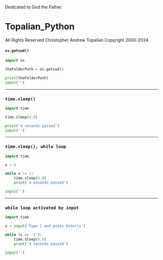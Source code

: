 Dedicated to God the Father
# Topalian_Python
All Rights Reserved Christopher Andrew Topalian Copyright 2000-2024

#### ``` os.getcwd() ```
```python
import os

theFolderPath = os.getcwd()

print(theFolderPath)
input('')
```

---

### ``` time.sleep() ```
```python
import time

time.sleep(4.0)

print('4 seconds passed')
input('')
```

---

### ``` time.sleep(), while loop ```
```python
import time

x = 0

while x != 1:
    time.sleep(4.0)
    print('4 seconds passed')

input('')
```

---

### ``` while loop activated by input ```
```python
import time

x = input('Type 1 and press Enter\n')

while (x == '1'):
    time.sleep(4.0)
    print('4 seconds passed')

input('')
```
